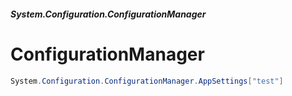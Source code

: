 ##### System.Configuration.ConfigurationManager
# ConfigurationManager

``` csharp
System.Configuration.ConfigurationManager.AppSettings["test"]
```
